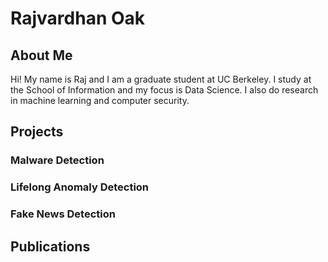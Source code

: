 # Rajvardhan Oak

## About Me
Hi! My name is Raj and I am a graduate student at UC Berkeley. I study at the School of Information and my focus is Data Science. I also do research in machine learning and computer security. 


## Projects 

### Malware Detection 

### Lifelong Anomaly Detection 

### Fake News Detection 


## Publications
